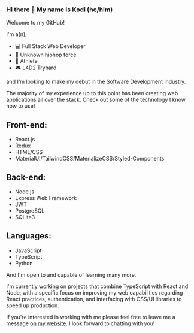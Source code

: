 ### Hi there 👋 My name is Kodi (he/him) 
Welcome to my GitHub! 

I'm a(n),
- :computer: Full Stack Web Developer
- :musical_note: Unknown hiphop force 
- :muscle: Athlete
- :video_game: L4D2 Tryhard

and I'm looking to make my debut in the Software Development industry.

The majority of my experience up to this point has been creating web applications all over the stack. Check out some of the technology I know how to use!

## Front-end:
- React.js
- Redux
- HTML/CSS
- MaterialUI/TailwindCSS/MaterializeCSS/Styled-Components

## Back-end:
- Node.js
- Express Web Framework
- JWT
- PostgreSQL
- SQLite3

## Languages:
- JavaScript
- TypeScript
- Python

And I'm open to and capable of learning many more. 

I'm currently working on projects that combine TypeScript with React and Node, with a specific focus on improving my web capabilities regarding React practices, authentication, and interfacing with CSS/UI libraries to speed up production. 

If you're interested in working with me please feel free to leave me a message [on my website](https://theko.dev/contact). I look forward to chatting with you! 
<!--
**yutveg/yutveg** is a ✨ _special_ ✨ repository because its `README.md` (this file) appears on your GitHub profile.

Here are some ideas to get you started:

- 🔭 I’m currently working on ...
- 🌱 I’m currently learning ...
- 👯 I’m looking to collaborate on ...
- 🤔 I’m looking for help with ...
- 💬 Ask me about ...
- 📫 How to reach me: ...
- 😄 Pronouns: ...
- ⚡ Fun fact: ...
-->
